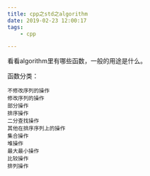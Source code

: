 ```yaml
---
title: cpp之std之algorithm
date: 2019-02-23 12:00:17
tags:
	- cpp

---
```




看看algorithm里有哪些函数，一般的用途是什么。

函数分类：

```
不修改序列的操作
修改序列的操作
部分操作
排序操作
二分查找操作
其他在排序序列上的操作
集合操作
堆操作
最大最小操作
比较操作
排列操作
```

